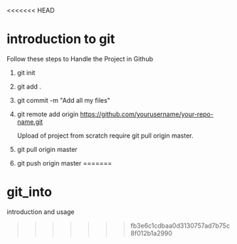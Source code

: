 <<<<<<< HEAD
# introduction to git

Follow these steps to Handle the Project in Github

1) git init

2) git add .

3) git commit -m "Add all my files"

4) git remote add origin https://github.com/yourusername/your-repo-name.git

    Upload of project from scratch require git pull origin master.

5) git pull origin master

6) git push origin master
=======
# git_into
introduction and usage
>>>>>>> fb3e6c1cdbaa0d3130757ad7b75c8f012b1a2990

